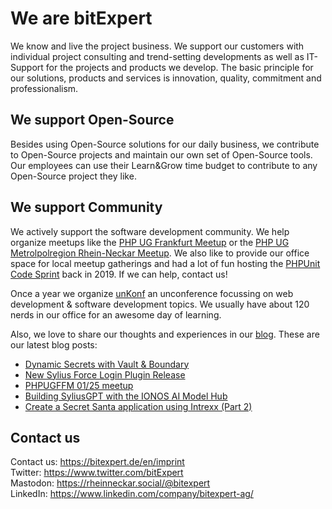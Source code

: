 # We are bitExpert

We know and live the project business. We support our customers with individual project consulting and trend-setting developments as well as IT-Support for the projects and products we develop. The basic principle for our solutions, products and services is innovation, quality, commitment and professionalism.

## We support Open-Source

Besides using Open-Source solutions for our daily business, we contribute to Open-Source projects and maintain our own set of Open-Source tools. Our employees can use their Learn&Grow time budget to contribute to any Open-Source project they like.

## We support Community

We actively support the software development community. We help organize meetups like the [PHP UG Frankfurt Meetup](https://www.phpugffm.de) or the [PHP UG Metrolpolregion Rhein-Neckar Meetup](http://www.phpugmrn.de). We also like to provide our office space for local meetup gatherings and had a lot of fun hosting the [PHPUnit Code Sprint](https://phpunit.de/code-sprints/september-2019.html) back in 2019. If we can help, contact us!

Once a year we organize [unKonf](https://www.unKonf.de) an unconference focussing on web development & software development topics. We usually have about 120 nerds in our office for an awesome day of learning.

Also, we love to share our thoughts and experiences in our [blog](https://blog.bitExpert.de). These are our latest blog posts:
<!--- blog_start --->
 - [Dynamic Secrets with Vault & Boundary](https://blog.bitexpert.de/blog/dynamic_secrets_with_vault_boundary)
 - [New Sylius Force Login Plugin Release](https://blog.bitexpert.de/blog/sylius_force_login_0_3)
 - [PHPUGFFM 01/25 meetup](https://blog.bitexpert.de/blog/phpugffm_meetup_january_2025)
 - [Building SyliusGPT with the IONOS AI Model Hub](https://blog.bitexpert.de/blog/ionos_ai_model_hub_sylius)
 - [Create a Secret Santa application using Intrexx (Part 2)](https://blog.bitexpert.de/blog/intrexx_secret_santa_part2)
<!--- blog_end --->

## Contact us

Contact us: https://bitexpert.de/en/imprint   
Twitter: https://www.twitter.com/bitExpert    
Mastodon: https://rheinneckar.social/@bitexpert    
LinkedIn: https://www.linkedin.com/company/bitexpert-ag/    
